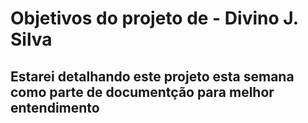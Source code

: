 # Objetivos do projeto de - Divino J. Silva

## Estarei detalhando este projeto esta semana como parte de documentção para melhor entendimento